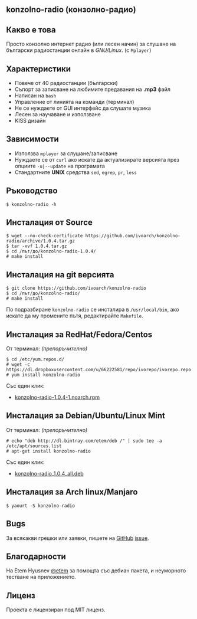 konzolno-radio (конзолно-радио)
-------------------------------

Какво е това
------------

Просто конзолно интернет радио (или лесен начин) за слушане на български радиостанции онлайн в _GNU/Linux_. (с `Mplayer`)

Характеристики
--------------

- Повече от 40 радиостанции (български)
- Съпорт за записване на любимите предавания на **.mp3** файл
- Написан на `bash`
- Управление от линията на команди (терминал)
- Не се нуждаете от GUI интерфейс да слушате музика
- Лесен за научаване и използване
- KISS дизайн

Зависимости
-----------

- Използва `mplayer` за слушане/записване
- Нуждаете се от `curl` ако искате да актуализирате версията през опциите `-u|--update` на програмата
- Стандартните **UNIX** средства `sed`, `egrep`, `pr`, `less`

Ръководство
------------

    $ konzolno-radio -h

Инсталация от Source
----------------------

    $ wget --no-check-certificate https://github.com/ivoarch/konzolno-radio/archive/1.0.4.tar.gz
    $ tar -xvf 1.0.4.tar.gz
    $ cd /път/до/konzolno-radio-1.0.4/
    # make install

Инсталация на git версията
--------------------------

    $ git clone https://github.com/ivoarch/konzolno-radio
    $ cd /път/до/konzolno-radio/
    # make install

По подразбиране `konzolno-radio` се инсталира в `/usr/local/bin`, ако искате да му промените пътя, редактирайте `Makefile`.

Инсталация за RedHat/Fedora/Centos
-----------------------

От терминал: _(препоръчително)_

    $ cd /etc/yum.repos.d/
    # wget -c https://dl.dropboxusercontent.com/u/66222581/repo/ivorepo/ivorepo.repo
    # yum install konzolno-radio

Със един клик:

- [konzolno-radio-1.0.4-1.noarch.rpm](https://dl.dropboxusercontent.com/u/66222581/repo/ivorepo/i386/konzolno-radio-1.0.4-1.noarch.rpm)

Инсталация за Debian/Ubuntu/Linux Mint
------------------------

От терминал: _(препоръчително)_

    # echo "deb http://dl.bintray.com/etem/deb /" | sudo tee -a /etc/apt/sources.list
    # apt-get install konzolno-radio

Със един клик:

- [konzolno-radio_1.0.4_all.deb](http://dl.bintray.com/etem/deb/konzolno-radio_1.0.4_all.deb)

Инсталация за Arch linux/Manjaro
----------------------------

    $ yaourt -S konzolno-radio

Bugs
----
За всякакви грешки или заявки, пишете на [GitHub](https://github.com/ivoarch/konzolno-radio) [issue](https://github.com/ivoarch/konzolno-radio/issues).

Благодарности
--------------
На Etem Hyusnev [@etem](https://github.com/etem) за помощта със дебиан пакета, и неуморното тестване на приложението.

Лиценз
------
Проекта е лицензиран под MIT лиценз.
